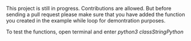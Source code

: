 This project is still in progress. Contributions are allowed. But before sending a pull request please make sure that you have added the function you created in the example while loop for demontration purposes.

To test the functions, open terminal and enter *python3 classStringPython*

